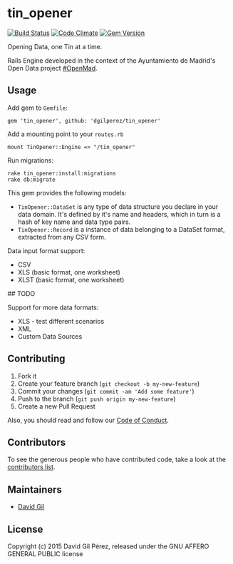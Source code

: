 # tin_opener
[![Build Status](https://travis-ci.org/dgilperez/tin_opener.svg?branch=master)](https://travis-ci.org/dgilperez/tin_opener)
[![Code Climate](https://codeclimate.com/github/dgilperez/tin_opener/badges/gpa.svg)](https://codeclimate.com/github/dgilperez/tin_opener)
[![Gem Version](https://badge.fury.io/rb/tin_opener.svg)](https://badge.fury.io/rb/tin_opener)

Opening Data, one Tin at a time.

Rails Engine developed in the context of the Ayuntamiento de Madrid's Open Data project [#OpenMad](https://twitter.com/hashtag/openmad).

## Usage

Add gem to `Gemfile`:

    gem 'tin_opener', github: 'dgilperez/tin_opener'

Add a mounting point to your `routes.rb`

    mount TinOpener::Engine => "/tin_opener"

Run migrations:

    rake tin_opener:install:migrations
    rake db:migrate

This gem provides the following models:

* `TinOpener::DataSet` is any type of data structure you declare in your data domain. It's defined by it's name and headers, which in turn is a hash of key name and data type pairs.
* `TinOpener::Record` is a instance of data belonging to a DataSet format, extracted from any CSV form.

Data input format support:

* CSV
* XLS (basic format, one worksheet)
* XLST (basic format, one worksheet)

## TODO

Support for more data formats:

* XLS - test different scenarios
* XML
* Custom Data Sources

## Contributing

1. Fork it
2. Create your feature branch (`git checkout -b my-new-feature`)
3. Commit your changes (`git commit -am 'Add some feature'`)
4. Push to the branch (`git push origin my-new-feature`)
5. Create a new Pull Request

Also, you should read and follow our [Code of Conduct](https://github.com/dgilperez/tin_opener/blob/master/CODE_OF_CONDUCT.md).

## Contributors

To see the generous people who have contributed code, take a look at the [contributors list](http://github.com/dgilperez/tin_opener/contributors).

## Maintainers

* [David Gil](http://github.com/dgilperez)

## License

Copyright (c) 2015 David Gil Pérez, released under the GNU AFFERO GENERAL PUBLIC license
